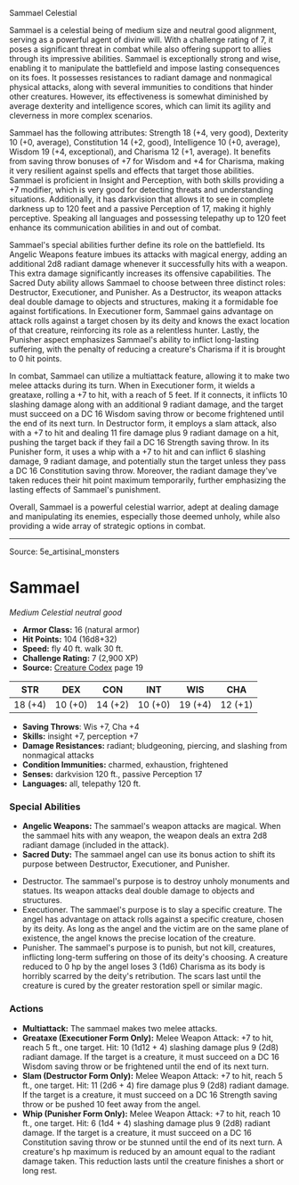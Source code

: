 <MonsterName/>Sammael</MonsterName>
<CreatureType/>Celestial</CreatureType>

<summary>Sammael is a celestial being of medium size and neutral good alignment, serving as a powerful agent of divine will. With a challenge rating of 7, it poses a significant threat in combat while also offering support to allies through its impressive abilities. Sammael is exceptionally strong and wise, enabling it to manipulate the battlefield and impose lasting consequences on its foes. It possesses resistances to radiant damage and nonmagical physical attacks, along with several immunities to conditions that hinder other creatures. However, its effectiveness is somewhat diminished by average dexterity and intelligence scores, which can limit its agility and cleverness in more complex scenarios.</summary>

<detail>

Sammael has the following attributes: Strength 18 (+4, very good), Dexterity 10 (+0, average), Constitution 14 (+2, good), Intelligence 10 (+0, average), Wisdom 19 (+4, exceptional), and Charisma 12 (+1, average). It benefits from saving throw bonuses of +7 for Wisdom and +4 for Charisma, making it very resilient against spells and effects that target those abilities. Sammael is proficient in Insight and Perception, with both skills providing a +7 modifier, which is very good for detecting threats and understanding situations. Additionally, it has darkvision that allows it to see in complete darkness up to 120 feet and a passive Perception of 17, making it highly perceptive. Speaking all languages and possessing telepathy up to 120 feet enhance its communication abilities in and out of combat.

Sammael's special abilities further define its role on the battlefield. Its Angelic Weapons feature imbues its attacks with magical energy, adding an additional 2d8 radiant damage whenever it successfully hits with a weapon. This extra damage significantly increases its offensive capabilities. The Sacred Duty ability allows Sammael to choose between three distinct roles: Destructor, Executioner, and Punisher. As a Destructor, its weapon attacks deal double damage to objects and structures, making it a formidable foe against fortifications. In Executioner form, Sammael gains advantage on attack rolls against a target chosen by its deity and knows the exact location of that creature, reinforcing its role as a relentless hunter. Lastly, the Punisher aspect emphasizes Sammael's ability to inflict long-lasting suffering, with the penalty of reducing a creature's Charisma if it is brought to 0 hit points.

In combat, Sammael can utilize a multiattack feature, allowing it to make two melee attacks during its turn. When in Executioner form, it wields a greataxe, rolling a +7 to hit, with a reach of 5 feet. If it connects, it inflicts 10 slashing damage along with an additional 9 radiant damage, and the target must succeed on a DC 16 Wisdom saving throw or become frightened until the end of its next turn. In Destructor form, it employs a slam attack, also with a +7 to hit and dealing 11 fire damage plus 9 radiant damage on a hit, pushing the target back if they fail a DC 16 Strength saving throw. In its Punisher form, it uses a whip with a +7 to hit and can inflict 6 slashing damage, 9 radiant damage, and potentially stun the target unless they pass a DC 16 Constitution saving throw. Moreover, the radiant damage they've taken reduces their hit point maximum temporarily, further emphasizing the lasting effects of Sammael's punishment.

Overall, Sammael is a powerful celestial warrior, adept at dealing damage and manipulating its enemies, especially those deemed unholy, while also providing a wide array of strategic options in combat.</detail>



---

Source: 5e_artisinal_monsters

# Sammael

*Medium* *Celestial* *neutral good*

- **Armor Class:** 16 (natural armor)
- **Hit Points:** 104 (16d8+32)
- **Speed:** fly 40 ft. walk 30 ft.
- **Challenge Rating:** 7 (2,900 XP)
- **Source:** [Creature Codex](https://koboldpress.com/kpstore/product/creature-codex-for-5th-edition-dnd) page 19

| STR | DEX | CON | INT | WIS | CHA |
| --- | --- | --- | --- | --- | --- |
| 18 (+4) | 10 (+0) | 14 (+2) | 10 (+0) | 19 (+4) | 12 (+1) |

- **Saving Throws**: Wis +7, Cha +4
- **Skills:** insight +7, perception +7
- **Damage Resistances:** radiant; bludgeoning, piercing, and slashing from nonmagical attacks
- **Condition Immunities:** charmed, exhaustion, frightened
- **Senses:** darkvision 120 ft., passive Perception 17
- **Languages:** all, telepathy 120 ft.

### Special Abilities

- **Angelic Weapons:** The sammael's weapon attacks are magical. When the sammael hits with any weapon, the weapon deals an extra 2d8 radiant damage (included in the attack).
- **Sacred Duty:** The sammael angel can use its bonus action to shift its purpose between Destructor, Executioner, and Punisher. 
* Destructor. The sammael's purpose is to destroy unholy monuments and statues. Its weapon attacks deal double damage to objects and structures. 
* Executioner. The sammael's purpose is to slay a specific creature. The angel has advantage on attack rolls against a specific creature, chosen by its deity. As long as the angel and the victim are on the same plane of existence, the angel knows the precise location of the creature. 
* Punisher. The sammael's purpose is to punish, but not kill, creatures, inflicting long-term suffering on those of its deity's choosing. A creature reduced to 0 hp by the angel loses 3 (1d6) Charisma as its body is horribly scarred by the deity's retribution. The scars last until the creature is cured by the greater restoration spell or similar magic.

### Actions

- **Multiattack:** The sammael makes two melee attacks.
- **Greataxe (Executioner Form Only):** Melee Weapon Attack: +7 to hit, reach 5 ft., one target. Hit: 10 (1d12 + 4) slashing damage plus 9 (2d8) radiant damage. If the target is a creature, it must succeed on a DC 16 Wisdom saving throw or be frightened until the end of its next turn.
- **Slam (Destructor Form Only):** Melee Weapon Attack: +7 to hit, reach 5 ft., one target. Hit: 11 (2d6 + 4) fire damage plus 9 (2d8) radiant damage. If the target is a creature, it must succeed on a DC 16 Strength saving throw or be pushed 10 feet away from the angel.
- **Whip (Punisher Form Only):** Melee Weapon Attack: +7 to hit, reach 10 ft., one target. Hit: 6 (1d4 + 4) slashing damage plus 9 (2d8) radiant damage. If the target is a creature, it must succeed on a DC 16 Constitution saving throw or be stunned until the end of its next turn. A creature's hp maximum is reduced by an amount equal to the radiant damage taken. This reduction lasts until the creature finishes a short or long rest.




